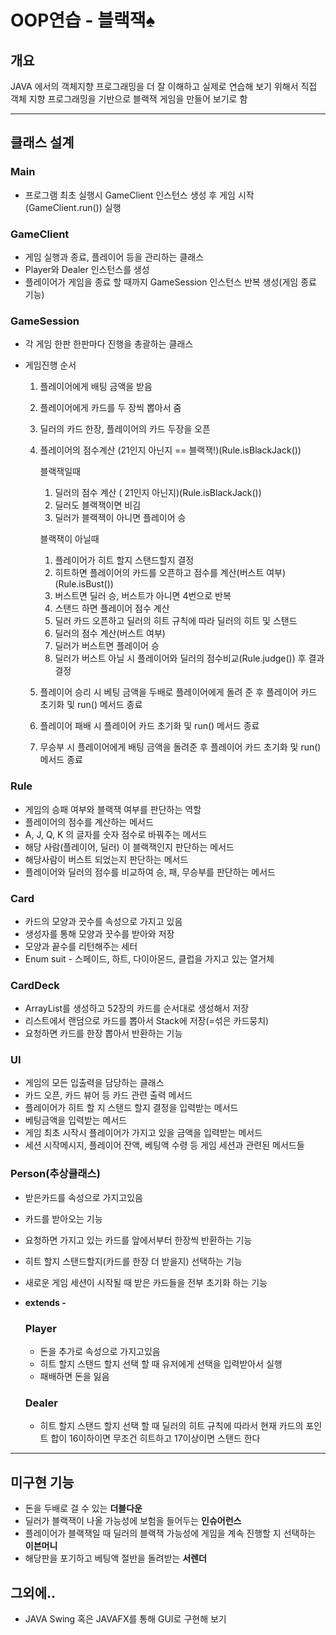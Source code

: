 # OOP연습 - 블랙잭♠
## 개요

JAVA 에서의 객체지향 프로그래밍을 더 잘 이해하고 실제로 연습해 보기 위해서 직접 객체 지향 프로그래밍을 기반으로 블랙잭 게임을 만들어 보기로 함 

-----

## 클래스 설계

### Main

- 프로그램 최초 실행시 GameClient 인스턴스 생성 후 게임 시작(GameClient.run()) 실행

### GameClient

- 게임 실행과 종료, 플레이어 등을 관리하는 클래스
- Player와 Dealer 인스턴스를 생성
- 플레이어가 게임을 종료 할 때까지 GameSession 인스턴스 반복 생성(게임 종료 기능)

### GameSession


- 각 게임 한판 한판마다 진행을 총괄하는 클래스
- 게임진행 순서
    
    
    1. 플레이어에게 배팅 금액을 받음
    2. 플레이어에게 카드를 두 장씩 뽑아서 줌
    3. 딜러의 카드 한장, 플레이어의 카드 두장을 오픈
    4. 플레이어의 점수계산 (21인지 아닌지 == 블랙잭!)(Rule.isBlackJack())
        
        블랙잭일때
        
        1. 딜러의 점수 계산 ( 21인지 아닌지)(Rule.isBlackJack())
        2. 딜러도 블랙잭이면 비김
        3. 딜러가 블랙잭이 아니면 플레이어 승
        
        블랙잭이 아닐때
        
        1. 플레이어가 히트 할지 스탠드할지 결정
        2. 히트하면 플레이어의 카드를 오픈하고 점수를 계산(버스트 여부)(Rule.isBust())
        3. 버스트면 딜러 승, 버스트가 아니면 4번으로 반복
        4. 스탠드 하면 플레이어 점수 계산
        5. 딜러 카드 오픈하고 딜러의 히트 규칙에 따라 딜러의 히트 및 스탠드
        6. 딜러의 점수 계산(버스트 여부)
        7. 딜러가 버스트면 플레이어 승
        8. 딜러가 버스트 아닐 시 플레이어와 딜러의 점수비교(Rule.judge()) 후 결과 결정
    5. 플레이어 승리 시 베팅 금액을 두배로 플레이어에게 돌려 준 후 플레이어 카드 초기화 및 run() 메서드 종료
    6. 플레이어 패배 시 플레이어 카드 초기화 및 run() 메서드 종료
    7. 무승부 시 플레이어에게 배팅 금액을 돌려준 후 플레이어 카드 초기화 및 run() 메서드 종료

### Rule

- 게임의 승패 여부와 블랙잭 여부를 판단하는 역할
- 플레이어의 점수를 계산하는 메서드
- A, J, Q, K 의 글자를 숫자 점수로 바꿔주는 메서드
- 해당 사람(플레이어, 딜러) 이 블랙잭인지 판단하는 메서드
- 해당사람이 버스트 되었는지 판단하는 메서드
- 플레이어와 딜러의 점수를 비교하여 승, 패, 무승부를 판단하는 메서드

### Card

- 카드의 모양과 끗수를 속성으로 가지고 있음
- 생성자를 통해 모양과 끗수를 받아와 저장
- 모양과 끝수를 리턴해주는 세터
- Enum suit - 스페이드, 하트, 다이아몬드, 클럽을 가지고 있는 열거체

### CardDeck

- ArrayList를 생성하고 52장의 카드를 순서대로 생성해서 저장
- 리스트에서 랜덤으로 카드를 뽑아서 Stack에 저장(=섞은 카드뭉치)
- 요청하면 카드를 한장 뽑아서 반환하는 기능

### UI

- 게임의 모든 입출력을 담당하는 클래스
- 카드 오픈, 카드 뷰어 등 카드 관련 출력 메서드
- 플레이어가 히트 할 지 스탠드 할지 결정을 입력받는 메서드
- 베팅금액을 입력받는 메서드
- 게임 최초 시작시 플레이어가 가지고 있을 금액을 입력받는 메서드
- 세션 시작메시지, 플레이어 잔액, 베팅액 수령 등 게임 세션과 관련된 메서드들

### Person(추상클래스)

- 받은카드를 속성으로 가지고있음
- 카드를 받아오는 기능
- 요청하면 가지고 있는 카드를 앞에서부터 한장씩 반환하는 기능
- 히트 할지 스탠드할지(카드를 한장 더 받을지) 선택하는 기능
- 새로운 게임 세션이 시작될 때 받은 카드들을 전부 초기화 하는 기능
- **extends -**
    
    ### Player
    
    - 돈을 추가로 속성으로 가지고있음
    - 히트 할지 스탠드 할지 선택 할 때 유저에게 선택을 입력받아서 실행
    - 패배하면 돈을 잃음
    
    ### Dealer
    
    - 히트 할지 스탠드 할지 선택 할 때 딜러의 히트 규칙에 따라서 현재 카드의 포인트 합이 16이하이면 무조건 히트하고 17이상이면 스탠드 한다

----

## 미구현 기능
- 돈을 두배로 걸 수 있는 **더블다운**
- 딜러가 블랙잭이 나올 가능성에 보험을 들어두는 **인슈어런스**
- 플레이어가 블랙잭일 때 딜러의 블랙잭 가능성에 게임을 계속 진행할 지 선택하는 **이븐머니**
- 해당판을 포기하고 베팅액 절반을 돌려받는 **서렌더**

## 그외에..
- JAVA Swing 혹은 JAVAFX를 통해 GUI로 구현해 보기

